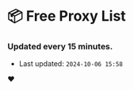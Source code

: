 # :package: Free Proxy List
### Updated every 15 minutes.

- Last updated: `2024-10-06 15:58`

:heart:
